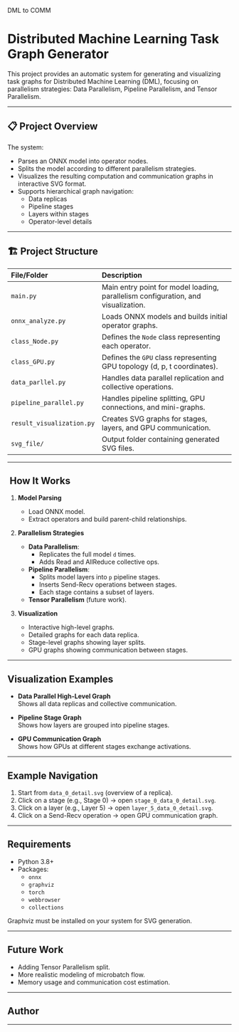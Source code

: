 DML to COMM
# Distributed Machine Learning Task Graph Generator

This project provides an automatic system for generating and visualizing task graphs for Distributed Machine Learning (DML), focusing on parallelism strategies: Data Parallelism, Pipeline Parallelism, and Tensor Parallelism.

---

## 📋 Project Overview

The system:
- Parses an ONNX model into operator nodes.
- Splits the model according to different parallelism strategies.
- Visualizes the resulting computation and communication graphs in interactive SVG format.
- Supports hierarchical graph navigation:
  - Data replicas
  - Pipeline stages
  - Layers within stages
  - Operator-level details

---

## 🏗️ Project Structure

| File/Folder | Description |
|:------------|:------------|
| `main.py` | Main entry point for model loading, parallelism configuration, and visualization. |
| `onnx_analyze.py` | Loads ONNX models and builds initial operator graphs. |
| `class_Node.py` | Defines the `Node` class representing each operator. |
| `class_GPU.py` | Defines the `GPU` class representing GPU topology (d, p, t coordinates). |
| `data_parllel.py` | Handles data parallel replication and collective operations. |
| `pipeline_parallel.py` | Handles pipeline splitting, GPU connections, and mini-graphs. |
| `result_visualization.py` | Creates SVG graphs for stages, layers, and GPU communication. |
| `svg_file/` | Output folder containing generated SVG files. |

---

## ️ How It Works

1. **Model Parsing**  
   - Load ONNX model.
   - Extract operators and build parent-child relationships.

2. **Parallelism Strategies**  
   - **Data Parallelism**:  
     - Replicates the full model `d` times.
     - Adds Read and AllReduce collective ops.
   - **Pipeline Parallelism**:  
     - Splits model layers into `p` pipeline stages.
     - Inserts Send-Recv operations between stages.
     - Each stage contains a subset of layers.
   - **Tensor Parallelism** (future work).

3. **Visualization**  
   - Interactive high-level graphs.
   - Detailed graphs for each data replica.
   - Stage-level graphs showing layer splits.
   - GPU graphs showing communication between stages.

---

##  Visualization Examples

- **Data Parallel High-Level Graph**  
  Shows all data replicas and collective communication.

- **Pipeline Stage Graph**  
  Shows how layers are grouped into pipeline stages.

- **GPU Communication Graph**  
  Shows how GPUs at different stages exchange activations.

---

##  Example Navigation

1. Start from `data_0_detail.svg` (overview of a replica).
2. Click on a stage (e.g., Stage 0) → open `stage_0_data_0_detail.svg`.
3. Click on a layer (e.g., Layer 5) → open `layer_5_data_0_detail.svg`.
4. Click on a Send-Recv operation → open GPU communication graph.

---

##  Requirements

- Python 3.8+
- Packages:
  - `onnx`
  - `graphviz`
  - `torch`
  - `webbrowser`
  - `collections`

Graphviz must be installed on your system for SVG generation.

---

## Future Work

- Adding Tensor Parallelism split.
- More realistic modeling of microbatch flow.
- Memory usage and communication cost estimation.

---

## Author

---